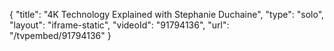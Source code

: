{
    "title": "4K Technology Explained with Stephanie Duchaine",
    "type": "solo",
    "layout": "iframe-static",
    "videoId": "91794136",
    "url": "\/tvpembed\/91794136"
}